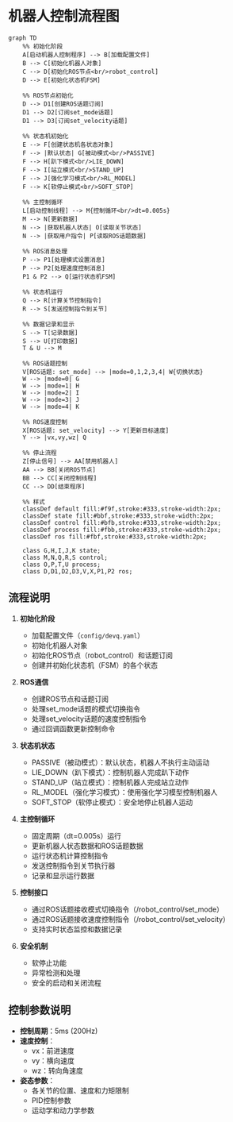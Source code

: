 # 机器人控制流程图

```mermaid
graph TD
    %% 初始化阶段
    A[启动机器人控制程序] --> B[加载配置文件]
    B --> C[初始化机器人对象]
    C --> D[初始化ROS节点<br/>robot_control]
    D --> E[初始化状态机FSM]
    
    %% ROS节点初始化
    D --> D1[创建ROS话题订阅]
    D1 --> D2[订阅set_mode话题]
    D1 --> D3[订阅set_velocity话题]
    
    %% 状态机初始化
    E --> F[创建状态机各状态对象]
    F --> |默认状态| G[被动模式<br/>PASSIVE]
    F --> H[趴下模式<br/>LIE_DOWN]
    F --> I[站立模式<br/>STAND_UP]
    F --> J[强化学习模式<br/>RL_MODEL]
    F --> K[软停止模式<br/>SOFT_STOP]
    
    %% 主控制循环
    L[启动控制线程] --> M{控制循环<br/>dt=0.005s}
    M --> N[更新数据]
    N --> |获取机器人状态| O[读取关节状态]
    N --> |获取用户指令| P[读取ROS话题数据]
    
    %% ROS消息处理
    P --> P1[处理模式设置消息]
    P --> P2[处理速度控制消息]
    P1 & P2 --> Q[运行状态机FSM]
    
    %% 状态机运行
    Q --> R[计算关节控制指令]
    R --> S[发送控制指令到关节]
    
    %% 数据记录和显示
    S --> T[记录数据]
    S --> U[打印数据]
    T & U --> M
    
    %% ROS话题控制
    V[ROS话题: set_mode] --> |mode=0,1,2,3,4| W{切换状态}
    W --> |mode=0| G
    W --> |mode=1| H
    W --> |mode=2| I
    W --> |mode=3| J
    W --> |mode=4| K
    
    %% ROS速度控制
    X[ROS话题: set_velocity] --> Y[更新目标速度]
    Y --> |vx,vy,wz| Q
    
    %% 停止流程
    Z[停止信号] --> AA[禁用机器人]
    AA --> BB[关闭ROS节点]
    BB --> CC[关闭控制线程]
    CC --> DD[结束程序]

    %% 样式
    classDef default fill:#f9f,stroke:#333,stroke-width:2px;
    classDef state fill:#bbf,stroke:#333,stroke-width:2px;
    classDef control fill:#bfb,stroke:#333,stroke-width:2px;
    classDef process fill:#fbb,stroke:#333,stroke-width:2px;
    classDef ros fill:#fbf,stroke:#333,stroke-width:2px;
    
    class G,H,I,J,K state;
    class M,N,Q,R,S control;
    class O,P,T,U process;
    class D,D1,D2,D3,V,X,P1,P2 ros;
```

## 流程说明

1. **初始化阶段**
   - 加载配置文件（`config/devq.yaml`）
   - 初始化机器人对象
   - 初始化ROS节点（robot_control）和话题订阅
   - 创建并初始化状态机（FSM）的各个状态

2. **ROS通信**
   - 创建ROS节点和话题订阅
   - 处理set_mode话题的模式切换指令
   - 处理set_velocity话题的速度控制指令
   - 通过回调函数更新控制命令

3. **状态机状态**
   - PASSIVE（被动模式）：默认状态，机器人不执行主动运动
   - LIE_DOWN（趴下模式）：控制机器人完成趴下动作
   - STAND_UP（站立模式）：控制机器人完成站立动作
   - RL_MODEL（强化学习模式）：使用强化学习模型控制机器人
   - SOFT_STOP（软停止模式）：安全地停止机器人运动

4. **主控制循环**
   - 固定周期（dt=0.005s）运行
   - 更新机器人状态数据和ROS话题数据
   - 运行状态机计算控制指令
   - 发送控制指令到关节执行器
   - 记录和显示运行数据

5. **控制接口**
   - 通过ROS话题接收模式切换指令（/robot_control/set_mode）
   - 通过ROS话题接收速度控制指令（/robot_control/set_velocity）
   - 支持实时状态监控和数据记录

6. **安全机制**
   - 软停止功能
   - 异常检测和处理
   - 安全的启动和关闭流程

## 控制参数说明

- **控制周期**：5ms (200Hz)
- **速度控制**：
  - vx：前进速度
  - vy：横向速度
  - wz：转向角速度
- **姿态参数**：
  - 各关节的位置、速度和力矩限制
  - PID控制参数
  - 运动学和动力学参数
